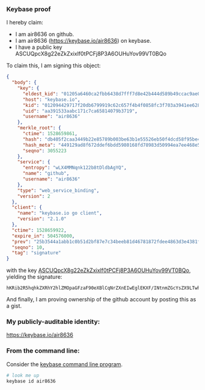 ### Keybase proof

I hereby claim:

  * I am air8636 on github.
  * I am air8636 (https://keybase.io/air8636) on keybase.
  * I have a public key ASCUQpcX8g22eZkZxixlf0tPCFj8P3A6OUHuYov99VT0BQo

To claim this, I am signing this object:

```json
{
  "body": {
    "key": {
      "eldest_kid": "01205a6460ca2fbb6438d7fff7d8e42b444d589b49ccac9ae076339ea55ebbeb8e080a",
      "host": "keybase.io",
      "kid": "012094429717f20db6799919c62c657f4b4f0858fc3f703a3941ee628bfdf554f4050a",
      "uid": "aa391533aabc171c7ca65814079b3719",
      "username": "air8636"
    },
    "merkle_root": {
      "ctime": 1528659861,
      "hash": "db405f2caa3449b22e85789b003be63b1e55526eb50f4dcd58f95be4387d001524fa20ff2437bd688fc77e7388f2b9c425e216aca413d91c818ffbc85df7f29c",
      "hash_meta": "449129ad8f672ddef6bdd5980168fd78983d50994ea7ee468e54dc93772f0396",
      "seqno": 3055223
    },
    "service": {
      "entropy": "wLX4MMNqnk122b8tDldbAgYQ",
      "name": "github",
      "username": "air8636"
    },
    "type": "web_service_binding",
    "version": 2
  },
  "client": {
    "name": "keybase.io go client",
    "version": "2.1.0"
  },
  "ctime": 1528659922,
  "expire_in": 504576000,
  "prev": "25b3544a1abb1c0b51d2bf87e7c34beeb81d46781872fdee4863d3e4381f72d3",
  "seqno": 10,
  "tag": "signature"
}
```

with the key [ASCUQpcX8g22eZkZxixlf0tPCFj8P3A6OUHuYov99VT0BQo](https://keybase.io/air8636), yielding the signature:

```
hKRib2R5hqhkZXRhY2hlZMOpaGFzaF90eXBlCqNrZXnEIwEglEKXF/INtnmZGcYsZX9LTwhY/D9wOjlB7mKL/fVU9AUKp3BheWxvYWTESpcCCsQgJbNUShq7HAtR0r+H58NL7rgdRngYcv3uSGPT5DgfctPEICRHqueZP6YTMU3dWLpVhaXbt8Dh/N/r8ZuPuGnVggn/AgHCo3NpZ8RA1Js4a84ONetn5tJj4cyM+eEIvyFQadLrKv3UUxZmsAPAhASp7smgBZ9/HIDnQVV/KmWI+4BOVnD9npwTzWjeBahzaWdfdHlwZSCkaGFzaIKkdHlwZQildmFsdWXEIM0CYhHTFelE7Po9DvCpIdM9C7ZFekeFcjXKocIK3mdGo3RhZ80CAqd2ZXJzaW9uAQ==

```

And finally, I am proving ownership of the github account by posting this as a gist.

### My publicly-auditable identity:

https://keybase.io/air8636

### From the command line:

Consider the [keybase command line program](https://keybase.io/download).

```bash
# look me up
keybase id air8636
```

